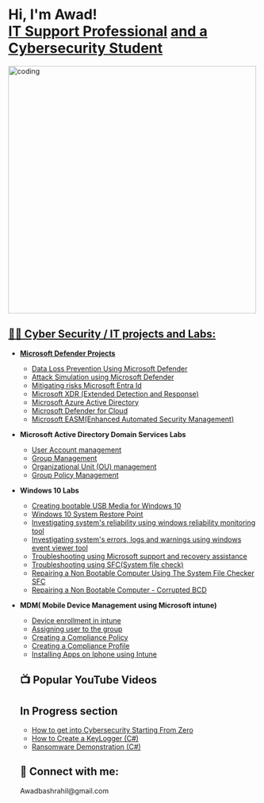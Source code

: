 
<h1>Hi, I'm Awad! <br/><a href="https://github.com/joshmadakor1">IT Support Professional</a> <a href="https://www.linkedin.com/in/joshmadakor/"> and a Cybersecurity Student </a> <a href="https://www.youtube.com/c/joshmadakor>YouTuber"</a></h1>

<img align="center" alt="coding" width="500" src="https://user-images.githubusercontent.com/55389276/140866485-8fb1c876-9a8f-4d6a-98dc-08c4981eaf70.gif">




<h2>👨‍💻 Cyber Security / IT projects and Labs: </h2>

- <b> Microsoft Defender Projects </b>
  - [Data Loss Prevention Using Microsoft Defender ](https://github.com/AwadShaikh/Microsoft-Defender-Labs/blob/main/README.md)
  - [Attack Simulation using Microsoft Defender](https://github.com/AwadShaikh/Attack-Simulation-/blob/main/README.md)
  - [Mitigating risks Microsoft Entra Id](https://github.com/AwadShaikh/Microsoft-Entra-Id-Lab)
  - [Microsoft XDR (Extended Detection and Response)](https://github.com/AwadShaikh/Security-Posture-Improvement-Lab/blob/main/README.md)
  - [Microsoft Azure Active Directory](https://github.com/AwadShaikh/Microsoft-Azure-active-directory-/blob/main/README.md)
  - [Microsoft Defender for Cloud](https://github.com/AwadShaikh/Defender-for-Cloud/blob/main/README.md)
  - [Microsoft EASM(Enhanced Automated Security Management)](https://github.com/AwadShaikh/EASM/blob/main/README.md)
 
- <b> Microsoft Active Directory Domain Services Labs </b>
  - [User Account management](https://github.com/AwadShaikh/AD-DS-user-account-management-/blob/main/README.md)
  - [Group Management](https://github.com/AwadShaikh/Group-Management-/blob/main/README.md)
  - [Organizational Unit (OU) management](https://github.com/AwadShaikh/OU/blob/main/README.md)
  - [Group Policy Management](https://github.com/AwadShaikh/GPO-/blob/main/README.md)

- <b> Windows 10 Labs </b>
  - [Creating bootable USB Media for Windows 10 ](https://github.com/AwadShaikh/Bootable-USB-media-/blob/main/README.md)
  - [Windows 10 System Restore Point ](https://github.com/AwadShaikh/Microsoft-10-System-restore-point-/blob/main/README.md)
  - [Investigating system's reliability using windows reliability monitoring tool](https://github.com/AwadShaikh/Reliability-monitoring/blob/main/README.md)
  - [Investigating system's errors, logs and warnings using windows event viewer tool ](https://github.com/AwadShaikh/Event-viewer-tool-lab/blob/main/README.md)
  - [Troubleshooting using Microsoft support and recovery assistance](https://github.com/AwadShaikh/Microsoft-support-and-recovery-assistance/blob/main/README.md) 
  - [Troubleshooting using SFC(System file check) ](https://github.com/AwadShaikh/CRC-lab-/blob/main/README.md)
  - [Repairing a Non Bootable Computer Using The System File Checker SFC](https://github.com/AwadShaikh/SFC-lab/blob/main/README.md)
  - [Repairing a Non Bootable Computer - Corrupted BCD ](https://github.com/AwadShaikh/BCD-file-recovery-lab/blob/main/README.md)

- <b> MDM( Mobile Device Management using Microsoft intune) </b>
  - [Device enrollment in intune ](https://github.com/AwadShaikh/Device-Enrollment-lab/edit/main/README.md)
  - [Assigning user to the group](https://github.com/AwadShaikh/Assigning-user-to-a-group/blob/main/README.md)
  - [Creating a Compliance Policy](https://github.com/AwadShaikh/Compliance-policy-/blob/main/README.md)
  - [Creating a Compliance Profile ](https://github.com/AwadShaikh/compliance-profile-/blob/main/README.md)
  - [Installing Apps on Iphone using Intune](https://github.com/AwadShaikh/Apps-installation-/blob/main/README.md) 

 
  <h2>📺 Popular YouTube Videos</h2>

   <h2>In Progress section </h2>

  - [How to get into Cybersecurity Starting From Zero]()
  - [How to Create a KeyLogger (C#)]()
  - [Ransomware Demonstration (C#)]()

   <h2> 🤳 Connect with me:</h2>
          Awadbashrahil@gmail.com


